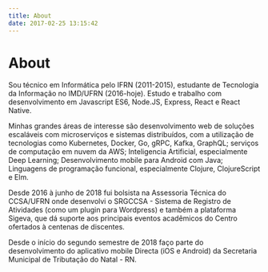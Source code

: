 ```yaml
---
title: About
date: 2017-02-25 13:15:42
---
```


# About

Sou técnico em Informática pelo IFRN (2011-2015), estudante de Tecnologia da Informação no IMD/UFRN (2016-hoje). Estudo e trabalho com desenvolvimento em Javascript ES6, Node.JS, Express, React e React Native.

Minhas grandes áreas de interesse são desenvolvimento web de soluções escaláveis com microserviços e sistemas distribuídos, com a utilização de tecnologias como Kubernetes, Docker, Go, gRPC, Kafka, GraphQL; serviços de computação em nuvem da AWS; Inteligencia Artificial, especialmente Deep Learning; Desenvolvimento mobile para Android com Java; Linguagens de programação funcional, especialmente Clojure, ClojureScript e Elm.

Desde 2016 à junho de 2018 fui bolsista na Assessoria Técnica do CCSA/UFRN onde desenvolvi o SRGCCSA - Sistema de Registro de Atividades (como um plugin para Wordpress) e também a plataforma Sigeva, que dá suporte aos principais eventos acadêmicos do Centro ofertados à centenas de discentes.

Desde o início do segundo semestre de 2018 faço parte do desenvolvimento do aplicativo mobile Directa (iOS e Android) da Secretaria Municipal de Tributação do Natal - RN.